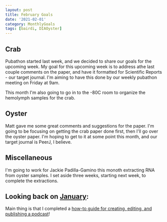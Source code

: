 ```yaml
---
layout: post
title: February Goals
date: '2021-02-01'
category: MonthlyGoals
tags: [bairdi, DIAOyster]
---
```


## Crab
Pubathon started last week, and we decided to share our goals for the upcoming week. My goal for this upcoming week is to address athe last couple comments on the paper, and have it formatted for Scientific Reports - our target journal. I'm aiming to have this done by our weekly pubathon meeting on Friday at 9am. 

This month I'm also going to go in to the -80C room to organize the hemolymph samples for the crab. 

## Oyster
Matt gave me some great comments and suggestions for the paper. I'm going to be focusing on getting the crab paper done first, then I'll go over the oyster paper. I'm hoping to get to it at some point this month, and our target journal is PeerJ, I believe. 

## Miscellaneous
I'm going to work for Jackie Padilla-Gamino this monoth extracting RNA from oyster samples. I set aside three weeks, starting next week, to complete the extractions. 

## Looking back on [January](https://grace-ac.github.io/January-goals/):  
Main thing is that I completed a [how-to guide for creating, editing, and publishing a podcast](https://grace-ac.github.io/Podcast-How-To/)!
